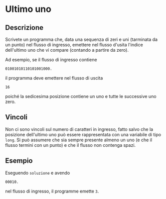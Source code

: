 Ultimo uno
==========

Descrizione
-----------

Scrivete un programma che, data una sequenza di zeri e uni (tarminata da un
punto) nel flusso di ingresso, emettere nel flusso d'usita l'indice dell'ultimo
uno che vi compare (contando a partire da zero).

Ad esempio, se il flusso di ingresso contiene

    01001010110101001000.

il programma deve emettere nel flusso di uscita

    16

poiché la sedicesima posizione contiene un uno e tutte le successive uno zero.


Vincoli
-------

Non ci sono vincoli sul numero di caratteri in ingresso, fatto salvo che la
posizione dell'ultimo uno può essere rappresentata con una variabile di tipo
`long`. Si può assumere che sia sempre presente almeno un uno (e che il flusso
termini con un punto) e che il flusso non contenga spazi.


Esempio
-------

Eseguendo `soluzione` e avendo

    00010.

nel flusso di ingresso, il programme emette `3`.

